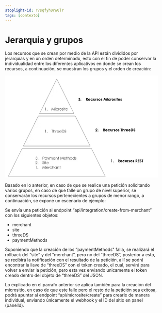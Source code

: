 ```yaml
---
stoplight-id: r7sqfyh0rw0lr
tags: [contexto]
---
```


# Jerarquia y grupos

Los recursos que se crean por medio de la API están divididos por jerarquías y en un orden determinado, esto con el fin de poder conservar la individualidad entre los diferentes aplicativos en donde se crean los recursos, a continuación, se muestran los grupos y el orden de creación:

![image.png](../../assets/images/image.png)

Basado en lo anterior, en caso de que se realice una petición solicitando varios grupos, en caso de que falle un grupo de nivel superior, se conservarán los recursos pertenecientes a grupos de menor rango, a continuación, se expone un escenario de ejemplo:

Se envía una petición al endpoint “api/integration/create-from-merchant” con los siguientes objetos:

* merchant
* site
* threeDS
* paymentMethods


Suponiendo que la creación de los “paymentMethods" falla, se realizará el rollback del “site” y del “merchant”, pero no del “threeDS”, posterior a esto, se recibirá la notificación con el resultado de la petición, allí se podrá encontrar la llave de “threeDS” con el token creado, el cual, servirá para volver a enviar la petición, pero esta vez enviando unicamente el token creado dentro del objeto de “threeDS” del JSON.

Lo explicado en el parrafo anterior se aplica también para la creación del micrositio, en caso de que este falle pero el resto de la petición sea exitosa, podrá apuntar al endpoint “api/microsite/create” para crearlo de manera individual, enviando únicamente el webhook y el ID del sitio en panel (panelId).